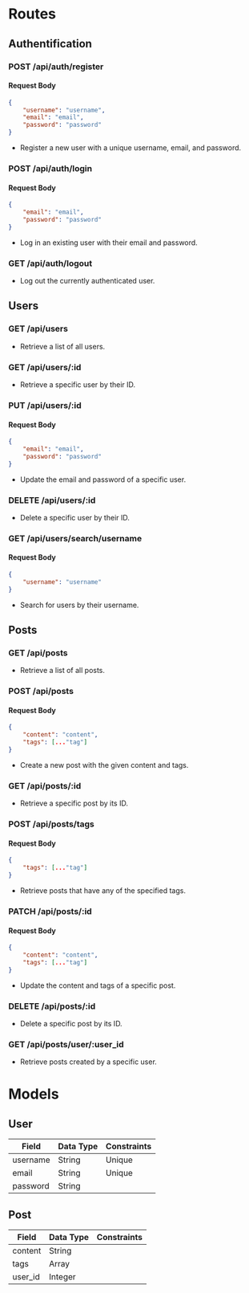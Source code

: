 # Routes 

## Authentification

### POST /api/auth/register

#### Request Body
```json
{
    "username": "username",
    "email": "email",
    "password": "password"
}
```

- Register a new user with a unique username, email, and password.

### POST /api/auth/login

#### Request Body
```json
{
    "email": "email",
    "password": "password"
}
```

- Log in an existing user with their email and password.

### GET /api/auth/logout

- Log out the currently authenticated user.

## Users

### GET /api/users

- Retrieve a list of all users.

### GET /api/users/:id

- Retrieve a specific user by their ID.

### PUT /api/users/:id

#### Request Body
```json
{
    "email": "email",
    "password": "password"
}
```

- Update the email and password of a specific user.

### DELETE /api/users/:id

- Delete a specific user by their ID.

### GET /api/users/search/username

#### Request Body
```json
{
    "username": "username"
}
```

- Search for users by their username.

## Posts

### GET /api/posts

- Retrieve a list of all posts.

### POST /api/posts

#### Request Body
```json
{
    "content": "content",
    "tags": [..."tag"]
}
```

- Create a new post with the given content and tags.

### GET /api/posts/:id

- Retrieve a specific post by its ID.

### POST /api/posts/tags

#### Request Body
```json
{
    "tags": [..."tag"]
}
```

- Retrieve posts that have any of the specified tags.

### PATCH /api/posts/:id

#### Request Body
```json
{
    "content": "content",
    "tags": [..."tag"]
}
```

- Update the content and tags of a specific post.

### DELETE /api/posts/:id

- Delete a specific post by its ID.

### GET /api/posts/user/:user_id

- Retrieve posts created by a specific user.

# Models 

## User

| Field        | Data Type | Constraints |
|--------------|-----------|-------------|
| username     | String    | Unique      |
| email        | String    | Unique      |
| password     | String    |             |

## Post

| Field        | Data Type | Constraints |
|--------------|-----------|-------------|
| content      | String    |             |
| tags         | Array     |             |
| user_id      | Integer   |             |